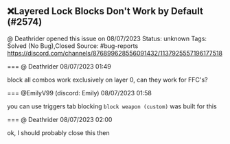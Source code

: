 ## ❌Layered Lock Blocks Don't Work by Default (#2574)
@ Deathrider opened this issue on 08/07/2023
Status: unknown
Tags: Solved (No Bug),Closed
Source: #bug-reports https://discord.com/channels/876899628556091432/1137925557196177518


=== @ Deathrider 08/07/2023 01:49

block all combos work exclusively on layer 0, can they work for FFC's?

=== @EmilyV99 (discord: Emily) 08/07/2023 01:58

you can use triggers tab blocking
`block weapon (custom)` was built for this

=== @ Deathrider 08/07/2023 02:00

ok, I should probably close this then
